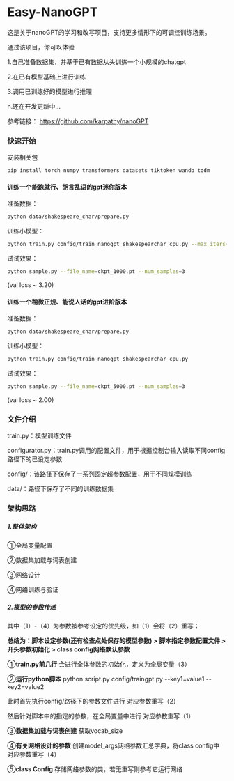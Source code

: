 # Easy-NanoGPT

这是关于nanoGPT的学习和改写项目，支持更多情形下的可调控训练场景。

通过该项目，你可以体验

1.自己准备数据集，并基于已有数据从头训练一个小规模的chatgpt

2.在已有模型基础上进行训练

3.调用已训练好的模型进行推理

n.还在开发更新中...

参考链接： https://github.com/karpathy/nanoGPT

### 快速开始
安装相关包

`pip install torch numpy transformers datasets tiktoken wandb tqdm`

#### 训练一个能跑就行、胡言乱语的gpt迷你版本
准备数据：

```sh
python data/shakespeare_char/prepare.py
```

训练小模型：

```sh
python train.py config/train_nanogpt_shakespearchar_cpu.py --max_iters=1000 --n_embd=64
```

试试效果：

```sh
python sample.py --file_name=ckpt_1000.pt --num_samples=3
```

(val loss ~ 3.20)

#### 训练一个稍微正规、能说人话的gpt进阶版本
准备数据：

```sh
python data/shakespeare_char/prepare.py
```

训练小模型：

```sh
python train.py config/train_nanogpt_shakespearchar_cpu.py
```


试试效果：

```sh
python sample.py --file_name=ckpt_5000.pt --num_samples=3
```

(val loss ~ 2.00)

### 文件介绍
train.py：模型训练文件

configurator.py：train.py调用的配置文件，用于根据控制台输入读取不同config路径下的已设定参数

config/：该路径下保存了一系列固定超参数配置，用于不同规模训练

data/：路径下保存了不同的训练数据集

### 架构思路

##### 1.整体架构
①全局变量配置

②数据集加载与词表创建

③网络设计

④网络训练与验证

##### 2.模型的参数传递

其中（1）-（4）为参数被参考设定的优先级，如（1）会将（2）重写；

**总结为：脚本设定参数(还有检查点处保存的模型参数) > 脚本指定参数配置文件 > 开头参数初始化 > class config网络默认参数**

①**train.py前几行** 会进行全体参数的初始化，定义为全局变量（3）

②**运行python脚本** python script.py config/traingpt.py --key1=value1 --key2=value2

此时首先执行config/路径下的参数文件进行 对应参数重写（2）

然后针对脚本中的指定的参数，在全局变量中进行 对应参数重写（1）

③**数据集加载与词表创建** 获取vocab_size

④**有关网络设计的参数** 创建model_args网络参数汇总字典，将class config中 对应参数重写（4）

⑤**class Config** 存储网络参数的类，若无重写则参考它运行网络



